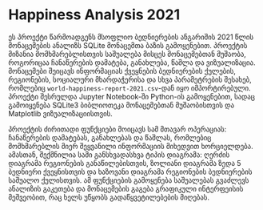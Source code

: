 # Happiness Analysis 2021

ეს პროექტი წარმოადგენს მსოფლიო ბედნიერების ანგარიშის 2021 წლის მონაცემების ანალიზს SQLite მონაცემთა ბაზის გამოყენებით. პროექტის მიზანია მომხმარებლისთვის საშუალება მისცეს მონაცემებთან მუშაობა, როგორიცაა ჩანაწერების დამატება, განახლება, წაშლა და ვიზუალიზაცია. მონაცემები შეიცავს ინფორმაციას ქვეყნების ბედნიერების ქულების, რეგიონების, სოციალური მხარდაჭერისა და სხვა პარამეტრების შესახებ, რომლებიც `world-happiness-report-2021.csv`-დან იყო იმპორტირებული. პროექტი შესრულდა Jupyter Notebook-ში Python-ის გამოყენებით, სადაც გამოიყენება SQLite3 ბიბლიოთეკა მონაცემებთან მუშაობისთვის და Matplotlib ვიზუალიზაციისთვის.

პროექტის ძირითადი ფუნქციები მოიცავს სამ მთავარ ოპერაციას: ჩანაწერების დამატებას, განახლებას და წაშლას, რომლებიც მომხმარებლის მიერ შეყვანილი ინფორმაციის მიხედვით ხორციელდება. ამასთან, შექმნილია სამი განსხვადასხვა ტიპის დიაგრამა: ღერძის დიაგრამა რეგიონების განაწილებისთვის, ზოლიანი დიაგრამა ზედა 5 ბედნიერი ქვეყნისთვის და ხაზოვანი დიაგრამა რეგიონების ბედნიერების საშუალო ქულისთვის. ამ ფუნქციების გამოყენება საშუალებას გვაძლევს ანალიზის გაკეთება და მონაცემების გაგება გრაფიკული ინტერფეისის მეშვეობით, რაც ხელს უწყობს გადაწყვეტილებების მიღებას.
